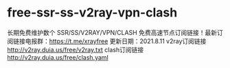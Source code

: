 # free-ssr-ss-v2ray-vpn-clash
长期免费维护数个 SSR/SS/V2RAY/VPN/CLASH 免费高速节点订阅链接！最新订阅链接电报群：https://t.me/xrayfree
更新日期：2021.8.11
v2ray订阅链接
http://v2ray.duia.us/free/v2ray.txt
clash订阅链接
http://v2ray.duia.us/free/clash.yaml  
